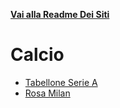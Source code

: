 **[Vai alla Readme Dei Siti](../Readme.md)**

# Calcio

- [Tabellone Serie A](https://github.com/NicoMaker/Tabellone_Serie_A)
- [Rosa Milan](https://github.com/NicoMaker/Milan)